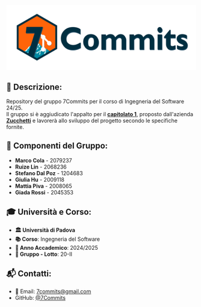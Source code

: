 ![7Commits](Documents/media/7CLogoFull.png)

## 📌 Descrizione:
Repository del gruppo 7Commits per il corso di Ingegneria del Software 24/25.   
Il gruppo si è aggiudicato l'appalto per il **[capitolato 1](https://www.math.unipd.it/~tullio/IS-1/2024/Progetto/C1.pdf)**, proposto dall'azienda **[Zucchetti](https://www.zucchetti.it/it/cms/home.html)** e lavorerà allo sviluppo del progetto secondo le specifiche fornite.

## 👥 Componenti del Gruppo:
- **Marco Cola** - 2079237
- **Ruize Lin** - 2068236
- **Stefano Dal Poz** - 1204683
- **Giulia Hu** - 2009118
- **Mattia Piva** - 2008065
- **Giada Rossi** - 2045353

## 🎓 Università e Corso:
- **🏛️ Università di Padova**
- **📚 Corso**: Ingegneria del Software
- **📆 Anno Accademico**: 2024/2025
- **🔢 Gruppo - Lotto**: 20-II

## 📬 Contatti:
- 📧 Email: [7commits@gmail.com](mailto:7commits@gmail.com)
- GitHub: [@7Commits](https://github.com/7Commits)
